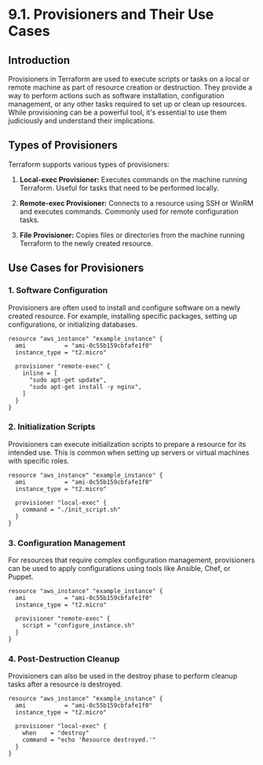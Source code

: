 # 9.1. Provisioners and Their Use Cases

## Introduction

Provisioners in Terraform are used to execute scripts or tasks on a local or remote machine as part of resource creation or destruction. They provide a way to perform actions such as software installation, configuration management, or any other tasks required to set up or clean up resources. While provisioning can be a powerful tool, it's essential to use them judiciously and understand their implications.

## Types of Provisioners

Terraform supports various types of provisioners:

1. **Local-exec Provisioner:** Executes commands on the machine running Terraform. Useful for tasks that need to be performed locally.

2. **Remote-exec Provisioner:** Connects to a resource using SSH or WinRM and executes commands. Commonly used for remote configuration tasks.

3. **File Provisioner:** Copies files or directories from the machine running Terraform to the newly created resource.

## Use Cases for Provisioners

### 1. Software Configuration

Provisioners are often used to install and configure software on a newly created resource. For example, installing specific packages, setting up configurations, or initializing databases.

```hcl
resource "aws_instance" "example_instance" {
  ami           = "ami-0c55b159cbfafe1f0"
  instance_type = "t2.micro"

  provisioner "remote-exec" {
    inline = [
      "sudo apt-get update",
      "sudo apt-get install -y nginx",
    ]
  }
}
```

### 2. Initialization Scripts

Provisioners can execute initialization scripts to prepare a resource for its intended use. This is common when setting up servers or virtual machines with specific roles.

```hcl
resource "aws_instance" "example_instance" {
  ami           = "ami-0c55b159cbfafe1f0"
  instance_type = "t2.micro"

  provisioner "local-exec" {
    command = "./init_script.sh"
  }
}
```

### 3. Configuration Management

For resources that require complex configuration management, provisioners can be used to apply configurations using tools like Ansible, Chef, or Puppet.

```hcl
resource "aws_instance" "example_instance" {
  ami           = "ami-0c55b159cbfafe1f0"
  instance_type = "t2.micro"

  provisioner "remote-exec" {
    script = "configure_instance.sh"
  }
}
```

### 4. Post-Destruction Cleanup

Provisioners can also be used in the destroy phase to perform cleanup tasks after a resource is destroyed.

```hcl
resource "aws_instance" "example_instance" {
  ami           = "ami-0c55b159cbfafe1f0"
  instance_type = "t2.micro"

  provisioner "local-exec" {
    when    = "destroy"
    command = "echo 'Resource destroyed.'"
  }
}
```



